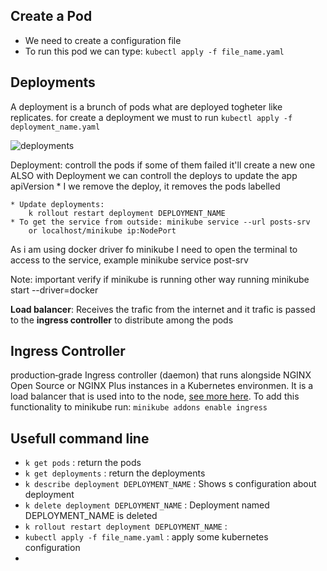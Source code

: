## Create a Pod

- We need to create a configuration file
- To run this pod we can type: `kubectl apply -f file_name.yaml`

## Deployments

A deployment is a brunch of pods what are deployed togheter like replicates.
for create a deployment we must to run `kubectl apply -f deployment_name.yaml`

![deployments](https://matthewpalmer.net/kubernetes-app-developer/articles/kubernetes-deployment-static.png)

Deployment: controll the pods if some of them failed it'll create a new one ALSO
with Deployment we can controll the deploys to update the app apiVersion \* I we remove the deploy, it removes the pods labelled

    * Update deployments:
        k rollout restart deployment DEPLOYMENT_NAME
    * To get the service from outside: minikube service --url posts-srv
        or localhost/minikube ip:NodePort

As i am using docker driver fo minikube I need to open the terminal to access to the service, example
minikube service post-srv

Note: important verify if minikube is running other way running
minikube start --driver=docker

**Load balancer**: Receives the trafic from the internet and it trafic is passed to
the **ingress controller** to distribute among the pods

## Ingress Controller

production‑grade Ingress controller (daemon) that runs alongside NGINX Open Source or NGINX Plus instances in a Kubernetes environmen. It is a load balancer that is used into to the node, [see more here](https://kubernetes.github.io/ingress-nginx/how-it-works/). To add this functionality to minikube run: `minikube addons enable ingress`

## Usefull command line

- `k get pods` : return the pods
- `k get deployments` : return the deployments
- `k describe deployment DEPLOYMENT_NAME` : Shows s configuration about deployment
- `k delete deployment DEPLOYMENT_NAME` : Deployment named DEPLOYMENT_NAME is deleted
- `k rollout restart deployment DEPLOYMENT_NAME` :
- `kubectl apply -f file_name.yaml` : apply some kubernetes configuration
-
